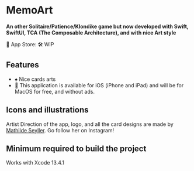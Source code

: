 # MemoArt

**An other Solitaire/Patience/Klondike game but now developed with Swift, SwiftUI, TCA (The Composable Architecture), and with nice Art style**


📲 App Store: 🛠 WIP

## Features

* ♠️  Nice cards arts
* 💸 This application is available for iOS (iPhone and iPad) and will be for MacOS for free, and without ads.

## Icons and illustrations

Artist Direction of the app, logo, and all the card designs are made by [Mathilde Seyller](https://instagram.com/myobriel). Go follow her on Instagram!

## Minimum required to build the project

Works with Xcode 13.4.1
